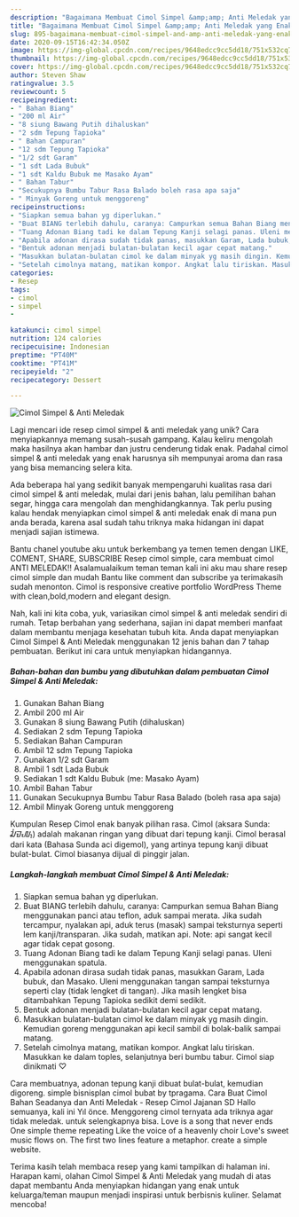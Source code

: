 ```yaml
---
description: "Bagaimana Membuat Cimol Simpel &amp;amp; Anti Meledak yang Enak Banget"
title: "Bagaimana Membuat Cimol Simpel &amp;amp; Anti Meledak yang Enak Banget"
slug: 895-bagaimana-membuat-cimol-simpel-and-amp-anti-meledak-yang-enak-banget
date: 2020-09-15T16:42:34.050Z
image: https://img-global.cpcdn.com/recipes/9648edcc9cc5dd18/751x532cq70/cimol-simpel-anti-meledak-foto-resep-utama.jpg
thumbnail: https://img-global.cpcdn.com/recipes/9648edcc9cc5dd18/751x532cq70/cimol-simpel-anti-meledak-foto-resep-utama.jpg
cover: https://img-global.cpcdn.com/recipes/9648edcc9cc5dd18/751x532cq70/cimol-simpel-anti-meledak-foto-resep-utama.jpg
author: Steven Shaw
ratingvalue: 3.5
reviewcount: 5
recipeingredient:
- " Bahan Biang"
- "200 ml Air"
- "8 siung Bawang Putih dihaluskan"
- "2 sdm Tepung Tapioka"
- " Bahan Campuran"
- "12 sdm Tepung Tapioka"
- "1/2 sdt Garam"
- "1 sdt Lada Bubuk"
- "1 sdt Kaldu Bubuk me Masako Ayam"
- " Bahan Tabur"
- "Secukupnya Bumbu Tabur Rasa Balado boleh rasa apa saja"
- " Minyak Goreng untuk menggoreng"
recipeinstructions:
- "Siapkan semua bahan yg diperlukan."
- "Buat BIANG terlebih dahulu, caranya: Campurkan semua Bahan Biang menggunakan panci atau teflon, aduk sampai merata. Jika sudah tercampur, nyalakan api, aduk terus (masak) sampai teksturnya seperti lem kanji/transparan. Jika sudah, matikan api. Note: api sangat kecil agar tidak cepat gosong."
- "Tuang Adonan Biang tadi ke dalam Tepung Kanji selagi panas. Uleni menggunakan spatula."
- "Apabila adonan dirasa sudah tidak panas, masukkan Garam, Lada bubuk, dan Masako. Uleni menggunakan tangan sampai teksturnya seperti clay (tidak lengket di tangan). Jika masih lengket bisa ditambahkan Tepung Tapioka sedikit demi sedikit."
- "Bentuk adonan menjadi bulatan-bulatan kecil agar cepat matang."
- "Masukkan bulatan-bulatan cimol ke dalam minyak yg masih dingin. Kemudian goreng menggunakan api kecil sambil di bolak-balik sampai matang."
- "Setelah cimolnya matang, matikan kompor. Angkat lalu tiriskan. Masukkan ke dalam toples, selanjutnya beri bumbu tabur. Cimol siap dinikmati ♡"
categories:
- Resep
tags:
- cimol
- simpel
- 

katakunci: cimol simpel  
nutrition: 124 calories
recipecuisine: Indonesian
preptime: "PT40M"
cooktime: "PT41M"
recipeyield: "2"
recipecategory: Dessert

---
```



![Cimol Simpel &amp; Anti Meledak](https://img-global.cpcdn.com/recipes/9648edcc9cc5dd18/751x532cq70/cimol-simpel-anti-meledak-foto-resep-utama.jpg)

Lagi mencari ide resep cimol simpel &amp; anti meledak yang unik? Cara menyiapkannya memang susah-susah gampang. Kalau keliru mengolah maka hasilnya akan hambar dan justru cenderung tidak enak. Padahal cimol simpel &amp; anti meledak yang enak harusnya sih mempunyai aroma dan rasa yang bisa memancing selera kita.

Ada beberapa hal yang sedikit banyak mempengaruhi kualitas rasa dari cimol simpel &amp; anti meledak, mulai dari jenis bahan, lalu pemilihan bahan segar, hingga cara mengolah dan menghidangkannya. Tak perlu pusing kalau hendak menyiapkan cimol simpel &amp; anti meledak enak di mana pun anda berada, karena asal sudah tahu triknya maka hidangan ini dapat menjadi sajian istimewa.

Bantu chanel youtube aku untuk berkembang ya temen temen dengan LIKE, COMENT, SHARE, SUBSCRIBE Resep cimol simple, cara membuat cimol ANTI MELEDAK!! Asalamualaikum teman teman kali ini aku mau share resep cimol simple dan mudah Bantu like comment dan subscribe ya terimakasih sudah menonton. Cimol is responsive creative portfolio WordPress Theme with clean,bold,modern and elegant design.


Nah, kali ini kita coba, yuk, variasikan cimol simpel &amp; anti meledak sendiri di rumah. Tetap berbahan yang sederhana, sajian ini dapat memberi manfaat dalam membantu menjaga kesehatan tubuh kita. Anda dapat menyiapkan Cimol Simpel &amp; Anti Meledak menggunakan 12 jenis bahan dan 7 tahap pembuatan. Berikut ini cara untuk menyiapkan hidangannya.

<!--inarticleads1-->

##### Bahan-bahan dan bumbu yang dibutuhkan dalam pembuatan Cimol Simpel &amp; Anti Meledak:

1. Gunakan  Bahan Biang
1. Ambil 200 ml Air
1. Gunakan 8 siung Bawang Putih (dihaluskan)
1. Sediakan 2 sdm Tepung Tapioka
1. Sediakan  Bahan Campuran
1. Ambil 12 sdm Tepung Tapioka
1. Gunakan 1/2 sdt Garam
1. Ambil 1 sdt Lada Bubuk
1. Sediakan 1 sdt Kaldu Bubuk (me: Masako Ayam)
1. Ambil  Bahan Tabur
1. Gunakan Secukupnya Bumbu Tabur Rasa Balado (boleh rasa apa saja)
1. Ambil  Minyak Goreng untuk menggoreng


Kumpulan Resep Cimol enak banyak pilihan rasa. Cimol (aksara Sunda: ᮎᮤᮙᮧᮜ᮪) adalah makanan ringan yang dibuat dari tepung kanji. Cimol berasal dari kata (Bahasa Sunda aci digemol), yang artinya tepung kanji dibuat bulat-bulat. Cimol biasanya dijual di pinggir jalan. 

<!--inarticleads2-->

##### Langkah-langkah membuat Cimol Simpel &amp; Anti Meledak:

1. Siapkan semua bahan yg diperlukan.
1. Buat BIANG terlebih dahulu, caranya: Campurkan semua Bahan Biang menggunakan panci atau teflon, aduk sampai merata. Jika sudah tercampur, nyalakan api, aduk terus (masak) sampai teksturnya seperti lem kanji/transparan. Jika sudah, matikan api. Note: api sangat kecil agar tidak cepat gosong.
1. Tuang Adonan Biang tadi ke dalam Tepung Kanji selagi panas. Uleni menggunakan spatula.
1. Apabila adonan dirasa sudah tidak panas, masukkan Garam, Lada bubuk, dan Masako. Uleni menggunakan tangan sampai teksturnya seperti clay (tidak lengket di tangan). Jika masih lengket bisa ditambahkan Tepung Tapioka sedikit demi sedikit.
1. Bentuk adonan menjadi bulatan-bulatan kecil agar cepat matang.
1. Masukkan bulatan-bulatan cimol ke dalam minyak yg masih dingin. Kemudian goreng menggunakan api kecil sambil di bolak-balik sampai matang.
1. Setelah cimolnya matang, matikan kompor. Angkat lalu tiriskan. Masukkan ke dalam toples, selanjutnya beri bumbu tabur. Cimol siap dinikmati ♡


Cara membuatnya, adonan tepung kanji dibuat bulat-bulat, kemudian digoreng. simple bisnisplan cimol bubat by tpragama. Cara Buat Cimol Bahan Seadanya dan Anti Meledak - Resep Cimol Jajanan SD Hallo semuanya, kali ini Yıl önce. Menggoreng cimol ternyata ada triknya agar tidak meledak. untuk selengkapnya bisa. Love is a song that never ends One simple theme repeating Like the voice of a heavenly choir Love&#39;s sweet music flows on. The first two lines feature a metaphor. create a simple website. 

Terima kasih telah membaca resep yang kami tampilkan di halaman ini. Harapan kami, olahan Cimol Simpel &amp; Anti Meledak yang mudah di atas dapat membantu Anda menyiapkan hidangan yang enak untuk keluarga/teman maupun menjadi inspirasi untuk berbisnis kuliner. Selamat mencoba!

